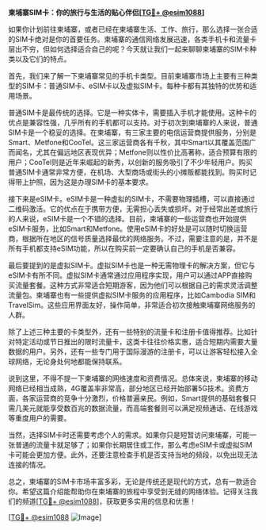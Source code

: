**柬埔寨SIM卡：你的旅行与生活的贴心伴侣[[TG💪+ @esim1088](https://t.me/s/esim1088)]**

如果你计划前往柬埔寨，或者已经在柬埔寨生活、工作、旅行，那么选择一张合适的SIM卡绝对是你的首要任务。柬埔寨的通信网络发展迅速，各类手机卡和流量卡层出不穷，但如何选择适合自己的呢？今天就让我们一起来聊聊柬埔寨的SIM卡种类以及它们的特点。

首先，我们来了解一下柬埔寨常见的手机卡类型。目前柬埔寨市场上主要有三种类型的SIM卡：普通SIM卡、eSIM卡以及虚拟SIM卡。每种卡都有其独特的优势和适用场景。

普通SIM卡是最传统的选择。它是一种实体卡，需要插入手机才能使用。这种卡的优点是兼容性强，几乎所有的手机都可以支持。对于初次到柬埔寨的人来说，普通SIM卡是一个稳妥的选择。在柬埔寨，有三家主要的电信运营商提供服务，分别是Smart、Metfone和CooTel。这三家运营商各有千秋，其中Smart以其覆盖范围广而闻名，尤其在偏远地区表现优异；Metfone则以性价比高著称，适合预算有限的用户；CooTel则是近年来崛起的新秀，以创新的服务吸引了不少年轻用户。购买普通SIM卡通常非常方便，在机场、大型商场或街头的小摊贩都能找到。购买时记得带上护照，因为这是办理SIM卡的基本要求。

接下来是eSIM卡。eSIM卡是一种虚拟的SIM卡，不需要物理插槽，可以直接通过二维码激活。它的优点在于携带方便，无需担心丢失或损坏。对于经常出差或旅行的人来说，eSIM卡是一个不错的选择。目前，柬埔寨的一些运营商也开始提供eSIM卡服务，比如Smart和Metfone。使用eSIM卡的好处是可以随时切换运营商，根据所在地区的信号质量选择最优的网络服务。不过，需要注意的是，并不是所有手机都支持eSIM功能，所以在购买前一定要确认自己的手机是否兼容。

最后要提到的是虚拟SIM卡。虚拟SIM卡也是一种无需物理卡的解决方案，但它与eSIM卡有所不同。虚拟SIM卡通常通过应用程序实现，用户可以通过APP直接购买流量套餐。这种方式非常适合短期游客，因为他们可以根据自己的需求灵活调整流量包。柬埔寨也有一些提供虚拟SIM卡服务的应用程序，比如Cambodia SIM和TravelSim。这些应用界面友好，操作简单，非常适合初次接触柬埔寨网络服务的人群。

除了上述三种主要的卡类型外，还有一些特别的流量卡和注册卡值得推荐。比如针对特定活动或节日推出的限时流量卡，这类卡往往价格实惠，适合短期内需要大量数据的用户。另外，还有一些专门用于国际漫游的注册卡，可以让游客轻松接入全球网络，无论身处何地都能保持联系。

说到这里，不得不提一下柬埔寨的网络速度和资费情况。总体来说，柬埔寨的移动网络已经相当成熟，4G覆盖率非常高，部分地区已经开始部署5G技术。资费方面，各家运营商的竞争十分激烈，价格普遍亲民。例如，Smart提供的基础套餐只需几美元就能享受数百兆的数据流量，而高端套餐则可以满足视频通话、在线游戏等重度用户的需要。

当然，选择SIM卡时还需要考虑个人的需求。如果你只是短暂访问柬埔寨，可能一张普通的流量卡就足够了；如果你长期居住或工作，那么考虑eSIM卡或虚拟SIM卡可能会更加方便。此外，还要注意检查手机是否支持当地的频段，以免出现无法连接的情况。

总之，柬埔寨的SIM卡市场丰富多彩，无论是传统还是现代的方式，总有一款适合你。希望这篇介绍能帮助你在柬埔寨的旅程中享受到无缝的网络体验。记得关注我们的频道[[TG💪+ @esim1088](https://t.me/s/esim1088)]，获取更多实用的信息和优惠！

[[TG💪+ @esim1088](https://t.me/s/esim1088) ![Image](https://i.postimg.cc/4NQfJmqS/Snipaste-2025-05-13-00-14-12.png)]